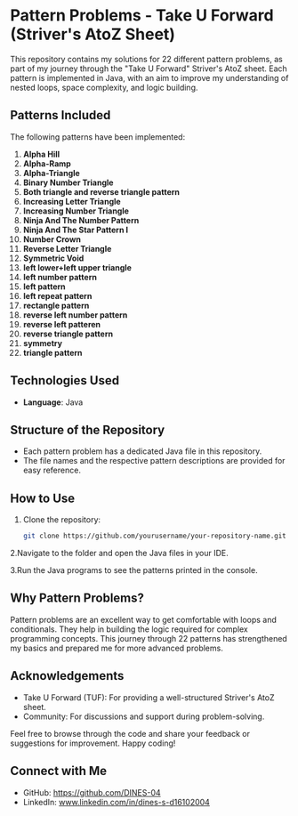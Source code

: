 # Pattern Problems - Take U Forward (Striver's AtoZ Sheet)

This repository contains my solutions for 22 different pattern problems, as part of my journey through the "Take U Forward" Striver's AtoZ sheet. Each pattern is implemented in Java, with an aim to improve my understanding of nested loops, space complexity, and logic building.

## Patterns Included
The following patterns have been implemented:

1. **Alpha Hill**
2. **Alpha-Ramp**
3. **Alpha-Triangle**
4. **Binary Number Triangle**
5. **Both triangle and reverse triangle pattern**
6. **Increasing Letter Triangle**
7. **Increasing Number Triangle**
8. **Ninja And The Number Pattern**
9. **Ninja And The Star Pattern I**
10. **Number Crown**
11. **Reverse Letter Triangle**
12. **Symmetric Void**
13. **left lower+left upper triangle**
14. **left number pattern**
15. **left pattern**
16. **left repeat pattern**
17. **rectangle pattern**
18. **reverse left number pattern**
19. **reverse left patteren**
20. **reverse triangle pattern**
21. **symmetry**
22. **triangle pattern**

## Technologies Used
- **Language**: Java

## Structure of the Repository
- Each pattern problem has a dedicated Java file in this repository.
- The file names and the respective pattern descriptions are provided for easy reference.

## How to Use
1. Clone the repository:
   ```bash
   git clone https://github.com/yourusername/your-repository-name.git
2.Navigate to the folder and open the Java files in your IDE.

3.Run the Java programs to see the patterns printed in the console.

## Why Pattern Problems?
Pattern problems are an excellent way to get comfortable with loops and conditionals. They help in building the logic required for complex programming concepts. This journey through 22 patterns has strengthened my basics and prepared me for more advanced problems.

## Acknowledgements
- Take U Forward (TUF): For providing a well-structured Striver's AtoZ sheet.
- Community: For discussions and support during problem-solving.
  
Feel free to browse through the code and share your feedback or suggestions for improvement. Happy coding!

## Connect with Me
- GitHub: https://github.com/DINES-04
- LinkedIn: www.linkedin.com/in/dines-s-d16102004
